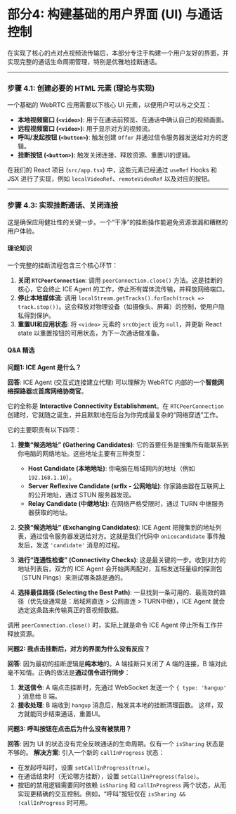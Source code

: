 # 部分4: 构建基础的用户界面 (UI) 与通话控制

在实现了核心的点对点视频流传输后，本部分专注于构建一个用户友好的界面，并实现完整的通话生命周期管理，特别是优雅地挂断通话。

---

### 步骤 4.1: 创建必要的 HTML 元素 (理论与实现)

一个基础的 WebRTC 应用需要以下核心 UI 元素，以便用户可以与之交互：

- **本地视频窗口 (`<video>`)**: 用于在通话前预览、在通话中确认自己的视频画面。
- **远程视频窗口 (`<video>`)**: 用于显示对方的视频流。
- **呼叫/发起按钮 (`<button>`)**: 触发创建 `Offer` 并通过信令服务器发送给对方的逻辑。
- **挂断按钮 (`<button>`)**: 触发关闭连接、释放资源、重置UI的逻辑。

在我们的 React 项目 (`src/app.tsx`) 中，这些元素已经通过 `useRef` Hooks 和 JSX 进行了实现，例如 `localVideoRef`、`remoteVideoRef` 以及对应的按钮。

---

### 步骤 4.3: 实现挂断通话、关闭连接

这是确保应用健壮性的关键一步。一个“干净”的挂断操作能避免资源泄漏和糟糕的用户体验。

#### 理论知识

一个完整的挂断流程包含三个核心环节：

1.  **关闭 `RTCPeerConnection`**: 调用 `peerConnection.close()` 方法。这是挂断的核心，它会终止 ICE Agent 的工作，停止所有媒体流传输，并释放网络端口。
2.  **停止本地媒体流**: 调用 `localStream.getTracks().forEach(track => track.stop())`。这会释放对物理设备（如摄像头、屏幕）的控制，使用户隐私得到保护。
3.  **重置UI和应用状态**: 将 `<video>` 元素的 `srcObject` 设为 `null`，并更新 React state 以重置按钮的可用状态，为下一次通话做准备。

#### Q&A 精选

**问题1: ICE Agent 是什么？**

**回答**: ICE Agent (交互式连接建立代理) 可以理解为 WebRTC 内部的一个**智能网络探路器**或**首席网络协商官**。

它的全称是 **Interactive Connectivity Establishment**。在 `RTCPeerConnection` 创建时，它就随之诞生，并且默默地在后台为你完成最复杂的“网络穿透”工作。

它的主要职责有以下四项：

1.  **搜集“候选地址” (Gathering Candidates)**:
    它的首要任务是搜集所有能联系到你电脑的网络地址。这些地址主要有三种类型：

    - **Host Candidate (本地地址)**: 你电脑在局域网内的地址（例如 `192.168.1.10`）。
    - **Server Reflexive Candidate (srflx - 公网地址)**: 你家路由器在互联网上的公开地址，通过 STUN 服务器发现。
    - **Relay Candidate (中继地址)**: 在网络严格受限时，通过 TURN 中继服务器获取的地址。

2.  **交换“候选地址” (Exchanging Candidates)**:
    ICE Agent 把搜集到的地址列表，通过信令服务器发送给对方。这就是我们代码中 `onicecandidate` 事件触发后，发送 `'candidate'` 消息的过程。

3.  **进行“连通性检查” (Connectivity Checks)**:
    这是最关键的一步。收到对方的地址列表后，双方的 ICE Agent 会开始两两配对，互相发送轻量级的探测包（STUN Pings）来测试哪条路是通的。

4.  **选择最佳路径 (Selecting the Best Path)**:
    一旦找到一条可用的、最高效的路径（优先级通常是：局域网直连 > 公网直连 > TURN中继），ICE Agent 就会选定这条路来传输真正的音视频数据。

调用 `peerConnection.close()` 时，实际上就是命令 ICE Agent 停止所有工作并释放资源。

**问题2: 我点击挂断后，对方的界面为什么没有反应？**

**回答**: 因为最初的挂断逻辑是**纯本地**的。A 端挂断只关闭了 A 端的连接，B 端对此毫不知情。正确的做法是**通过信令进行同步**：

1.  **发送信令**: A 端点击挂断时，先通过 WebSocket 发送一个 `{ type: 'hangup' }` 消息给 B 端。
2.  **接收处理**: B 端收到 `hangup` 消息后，触发其本地的挂断清理函数。
    这样，双方就能同步结束通话，重置UI。

**问题3: 呼叫按钮在点击后为什么没有被禁用？**

**回答**: 因为 UI 的状态没有完全反映通话的生命周期。仅有一个 `isSharing` 状态是不够的。
**解决方案**: 引入一个新的 `callInProgress` 状态：

- 在发起呼叫时，设置 `setCallInProgress(true)`。
- 在通话结束时（无论哪方挂断），设置 `setCallInProgress(false)`。
- 按钮的禁用逻辑需要同时依赖 `isSharing` 和 `callInProgress` 两个状态，从而实现更精确的交互控制。例如，“呼叫”按钮仅在 `isSharing && !callInProgress` 时可用。
